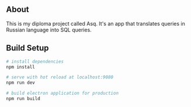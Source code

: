 ## About

This is my diploma project called Asq. It's an app that translates queries in Russian language into SQL queries.

## Build Setup

``` bash
# install dependencies
npm install

# serve with hot reload at localhost:9080
npm run dev

# build electron application for production
npm run build

```
